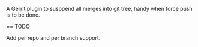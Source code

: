 A Gerrit plugin to susppend all merges into git tree, handy when force push is to be done.

== TODO

Add per repo and per branch support.
